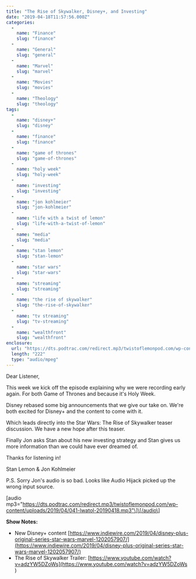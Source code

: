 ```yaml
---
title: "The Rise of Skywalker, Disney+, and Investing"
date: "2019-04-18T11:57:56.000Z"
categories: 
  - 
    name: "Finance"
    slug: "finance"
  - 
    name: "General"
    slug: "general"
  - 
    name: "Marvel"
    slug: "marvel"
  - 
    name: "Movies"
    slug: "movies"
  - 
    name: "Theology"
    slug: "theology"
tags: 
  - 
    name: "disney+"
    slug: "disney"
  - 
    name: "finance"
    slug: "finance"
  - 
    name: "game of thrones"
    slug: "game-of-thrones"
  - 
    name: "holy week"
    slug: "holy-week"
  - 
    name: "investing"
    slug: "investing"
  - 
    name: "jon kohlmeier"
    slug: "jon-kohlmeier"
  - 
    name: "life with a twist of lemon"
    slug: "life-with-a-twist-of-lemon"
  - 
    name: "media"
    slug: "media"
  - 
    name: "stan lemon"
    slug: "stan-lemon"
  - 
    name: "star wars"
    slug: "star-wars"
  - 
    name: "streaming"
    slug: "streaming"
  - 
    name: "the rise of skywalker"
    slug: "the-rise-of-skywalker"
  - 
    name: "tv streaming"
    slug: "tv-streaming"
  - 
    name: "wealthfront"
    slug: "wealthfront"
enclosure: 
  url: "https://dts.podtrac.com/redirect.mp3/twistoflemonpod.com/wp-content/uploads/2019/04/041-lwatol-20190418.mp3"
  length: "222"
  type: "audio/mpeg"
---
```


Dear Listener,

This week we kick off the episode explaining why we were recording early again. For both Game of Thrones and because it's Holy Week.

Disney rebased some big announcements that we give our take on. We're both excited for Disney+ and the content to come with it.

Which leads directly into the Star Wars: The Rise of Skywalker teaser discussion. We have a new hope after this teaser.

Finally Jon asks Stan about his new investing strategy and Stan gives us more information than we could have ever dreamed of.

Thanks for listening in!

Stan Lemon & Jon Kohlmeier

P.S. Sorry Jon's audio is so bad. Looks like Audio Hijack picked up the wrong input source.

\[audio mp3="https://dts.podtrac.com/redirect.mp3/twistoflemonpod.com/wp-content/uploads/2019/04/041-lwatol-20190418.mp3"\]\[/audio\]

**Show Notes:**

- New Disney+ content [https://www.indiewire.com/2019/04/disney-plus-original-series-star-wars-marvel-1202057907/](https://www.indiewire.com/2019/04/disney-plus-original-series-star-wars-marvel-1202057907/)
- The Rise of Skywalker Trailer: [https://www.youtube.com/watch?v=adzYW5DZoWs](https://www.youtube.com/watch?v=adzYW5DZoWs )

